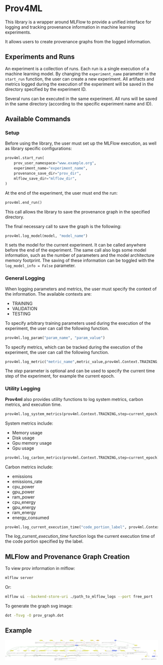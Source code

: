 # Prov4ML

This library is a wrapper around MLFlow to provide a unified interface for logging and tracking provenance information in machine learning experiments. 

It allows users to create provenance graphs from the logged information.

## Experiments and Runs

An experiment is a collection of runs. Each run is a single execution of a machine learning model. 
By changing the ```experiment_name``` parameter in the ```start_run``` function, the user can create a new experiment. 
All artifacts and metrics logged during the execution of the experiment will be saved in the directory specified by the experiment ID. 

Several runs can be executed in the same experiment. All runs will be saved in the same directory (according to the specific experiment name and ID).

## Available Commands

### Setup

Before using the library, the user must set up the MLFlow execution, as well as library specific configurations: 

```python
prov4ml.start_run(
    prov_user_namespace="www.example.org",
    experiment_name="experiment_name", 
    provenance_save_dir="prov_dir", 
    mlflow_save_dir="mlflow_dir", 
)
```

At the end of the experiment, the user must end the run:

```python
prov4ml.end_run()
```

This call allows the library to save the provenance graph in the specified directory. 

The final necessary call to save the graph is the following:

```python
prov4ml.log_model(model, "model_name")
```

It sets the model for the current experiment. It can be called anywhere before the end of the experiment. 
The same call also logs some model information, such as the number of parameters and the model architecture memory footprint. 
The saving of these information can be toggled with the ```log_model_info = False``` parameter.


### General Logging

When logging parameters and metrics, the user must specify the context of the information. 
The available contexts are: 
 - TRAINING
 - VALIDATION
 - TESTING

To specify arbitrary training parameters used during the execution of the experiment, the user can call the following function. 
    
```python
prov4ml.log_param("param_name", "param_value")
```

To specify metrics, which can be tracked during the execution of the experiment, the user can call the following function.

```python
prov4ml.log_metric("metric_name",metric_value,prov4ml.Context.TRAINING, step=current_epoch)
```

The *step* parameter is optional and can be used to specify the current time step of the experiment, for example the current epoch.

### Utility Logging

**Prov4ml** also provides utility functions to log system metrics, carbon metrics, and execution time.

```python
prov4ml.log_system_metrics(prov4ml.Context.TRAINING,step=current_epoch)
```

System metrics include: 
 - Memory usage
 - Disk usage
 - Gpu memory usage
 - Gpu usage


```python
prov4ml.log_carbon_metrics(prov4ml.Context.TRAINING,step=current_epoch)
```

Carbon metrics include:
 - emissions
 - emissions_rate
 - cpu_power
 - gpu_power
 - ram_power
 - cpu_energy
 - gpu_energy
 - ram_energy
 - energy_consumed


```python
prov4ml.log_current_execution_time("code_portion_label", prov4ml.Context.TRAINING, step=current_epoch)
```

The *log_current_execution_time* function logs the current execution time of the code portion specified by the label.

## MLFlow and Provenance Graph Creation

To view prov information in mlflow:

```bash
mlflow server
```

Or: 

```bash
mlflow ui --backend-store-uri ./path_to_mlflow_logs --port free_port
```

To generate the graph svg image: 

```bash
dot -Tsvg -O prov_graph.dot
```

## Example

![Example](./assets/example.svg)

